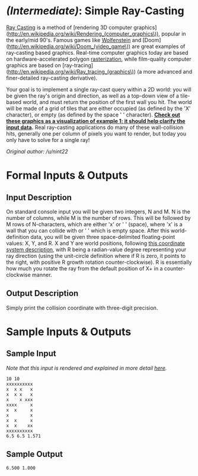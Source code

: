 # [](#IntermediateIcon) *(Intermediate)*: Simple Ray-Casting

[Ray Casting](http://en.wikipedia.org/wiki/Ray_casting) is a method of [rendering 3D computer graphics](http://en.wikipedia.org/wiki/Rendering_(computer_graphics\)), popular in the early/mid 90's. Famous games like [Wolfenstein](http://en.wikipedia.org/wiki/Wolfenstein_3D) and [Doom](http://en.wikipedia.org/wiki/Doom_(video_game\)) are great examples of ray-casting based graphics. Real-time computer graphics today are based on hardware-accelerated polygon [rasterization](http://en.wikipedia.org/wiki/Rasterisation), while film-quality computer graphics are based on [ray-tracing](http://en.wikipedia.org/wiki/Ray_tracing_(graphics\)) (a more advanced and finer-detailed ray-casting derivative).

Your goal is to implement a single ray-cast query within a 2D world: you will be given the ray's origin and direction, as well as a top-down view of a tile-based world, and must return the position of the first wall you hit. The world will be made of a grid of tiles that are either occupied (as defined by the 'X' character), or empty (as defined by the space ' ' character). **[Check out these graphics as a visualization of example 1; it should help clarify the input data](http://imgur.com/a/pUOKb).** Real ray-casting applications do many of these wall-collision hits, generally one per column of pixels you want to render, but today you only have to solve for a single ray!

*Original author: /u/nint22*

# Formal Inputs & Outputs
## Input Description

On standard console input you will be given two integers, N and M. N is the number of columns, while M is the number of rows. This will be followed by M rows of N-characters, which are either 'x' or ' ' (space), where 'x' is a wall that you can collide with or ' ' which is empty space. After this world-definition data, you will be given three space-delimited floating-point values: X, Y, and R. X and Y are world positions, following [this coordinate system description](http://imgur.com/a/pUOKb), with R being a radian-value degree representing your ray direction (using the unit-circle definition where if R is zero, it points to the right, with positive R growth rotation counter-clockwise). R is essentially how much you rotate the ray from the default position of X+ in a counter-clockwise manner.

## Output Description

Simply print the collision coordinate with three-digit precision.

# Sample Inputs & Outputs
## Sample Input

*Note that this input is rendered and explained in more detail [here](http://imgur.com/a/pUOKb).*

    10 10
    xxxxxxxxxx
    x  x x   x
    x  x x   x
    x    x xxx
    xxxx     x
    x  x     x
    x        x
    x  x     x
    x  x    xx
    xxxxxxxxxx
    6.5 6.5 1.571

## Sample Output

    6.500 1.000